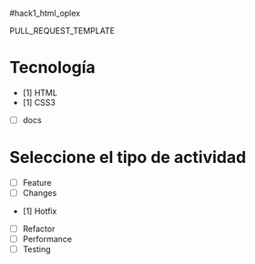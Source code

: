 #hack1_html_oplex

PULL_REQUEST_TEMPLATE
# Tecnología
- [1] HTML
- [1] CSS3
- [ ] docs

# Seleccione el tipo de actividad
- [ ] Feature
- [ ] Changes
- [1] Hotfix
- [ ] Refactor
- [ ] Performance
- [ ] Testing
